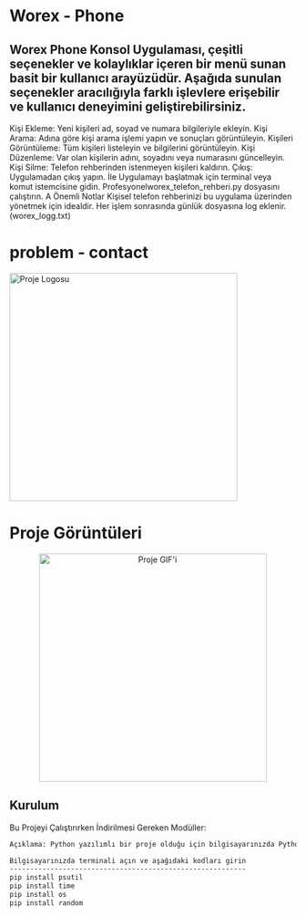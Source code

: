 <!-- Başlık -->
# Worex - Phone
<!-- Kısa Açıklama -->
Worex Phone Konsol Uygulaması, çeşitli seçenekler ve kolaylıklar içeren bir menü sunan basit bir kullanıcı arayüzüdür. Aşağıda sunulan seçenekler aracılığıyla farklı işlevlere erişebilir ve kullanıcı deneyimini geliştirebilirsiniz.
-------------------------------------------------------------------
Kişi Ekleme: Yeni kişileri ad, soyad ve numara bilgileriyle ekleyin.
Kişi Arama: Adına göre kişi arama işlemi yapın ve sonuçları görüntüleyin.
Kişileri Görüntüleme: Tüm kişileri listeleyin ve bilgilerini görüntüleyin.
Kişi Düzenleme: Var olan kişilerin adını, soyadını veya numarasını güncelleyin.
Kişi Silme: Telefon rehberinden istenmeyen kişileri kaldırın.
Çıkış: Uygulamadan çıkış yapın.
İle
Uygulamayı başlatmak için terminal veya komut istemcisine gidin.
Profesyonelworex_telefon_rehberi.py dosyasını çalıştırın.
A
Önemli Notlar
Kişisel telefon rehberinizi bu uygulama üzerinden yönetmek için idealdir.
Her işlem sonrasında günlük dosyasına log eklenir. (worex_logg.txt)

# problem - contact
<p align="left">
  <img src="https://i.hizliresim.com/oizit5v.png" alt="Proje Logosu" width="400">
</p>

#         Proje Görüntüleri
<p align="center">
  <img src="https://s13.gifyu.com/images/SjLe4.gif" alt="Proje GIF'i" width="400">
</p>


<!-- Kurulum -->
## Kurulum

Bu Projeyi Çalıştırırken İndirilmesi Gereken Modüller:

```bash
Açıklama: Python yazılımlı bir proje olduğu için bilgisayarınızda Python yüklü olması lazım.

Bilgisayarınızda terminali açın ve aşağıdaki kodları girin
----------------------------------------------------------
pip install psutil
pip install time
pip install os
pip install random

